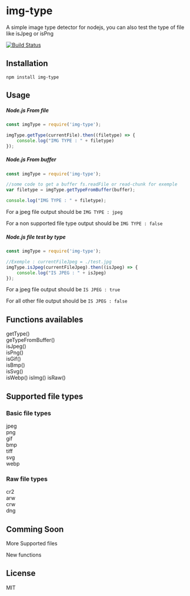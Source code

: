 # img-type
A simple image type detector for nodejs, you can also test the type of file like isJpeg or isPng

[![Build Status](https://travis-ci.org/d4v1dm013/img-type.svg?branch=master)](https://travis-ci.org/d4v1dm013/img-type)

## Installation
`npm install img-type`

## Usage

##### Node.js From file
```js
const imgType = require('img-type');

imgType.getType(currentFile).then((filetype) => {
    console.log("IMG TYPE : " + filetype)
});
```

##### Node.js From buffer
```js
const imgType = require('img-type');

//some code to get a buffer fs.readFile or read-chunk for exemple
var filetype = imgType.getTypeFromBuffer(buffer);

console.log("IMG TYPE : " + filetype);
```

For a jpeg file output should be `IMG TYPE : jpeg`

For a non supported file type output should be `IMG TYPE : false`

##### Node.js file test by type
```js
const imgType = require('img-type');

//Exemple : currentFileJpeg = ./test.jpg
imgType.isJpeg(currentFileJpeg).then((isJpeg) => {
    console.log("IS JPEG : " + isJpeg)
});
```
For a jpeg file output should be `IS JPEG : true`

For all other file output should be `IS JPEG : false`

## Functions availables
getType()  
geTypeFromBuffer()  
isJpeg()  
isPng()  
isGif()  
isBmp()  
isSvg()  
isWebp() 
isImg() 
isRaw()

## Supported file types

### Basic file types
jpeg  
png  
gif  
bmp  
tiff  
svg  
webp  

### Raw file types
cr2  
arw  
crw  
dng  

## Comming Soon
More Supported files

New functions

## License

MIT